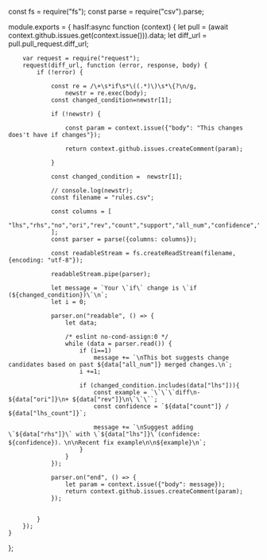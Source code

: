 const fs = require("fs");
const parse = require("csv").parse;

module.exports = { 
    hasIf:async function (context) {
        let pull = (await context.github.issues.get(context.issue())).data;
        let diff_url = pull.pull_request.diff_url;

        var request = require("request");
        request(diff_url, function (error, response, body) {
            if (!error) {

                const re = /\+\s*if\s*\((.*)\)\s*\{?\n/g,
                    newstr = re.exec(body);
                const changed_condition=newstr[1];    

                if (!newstr) {

                    const param = context.issue({"body": "This changes does't have if changes"});

                    return context.github.issues.createComment(param);

                }

                const changed_condition =  newstr[1];
                
                // console.log(newstr);
                const filename = "rules.csv";
                
                const columns = [
                    "lhs","rhs","no","ori","rev","count","support","all_num","confidence","lhs_count","lift"
                ];
                const parser = parse({columns: columns});
                
                const readableStream = fs.createReadStream(filename, {encoding: "utf-8"});
                
                readableStream.pipe(parser);
                
                let message = `Your \`if\` change is \`if (${changed_condition})\`\n`;
                let i = 0;
                
                parser.on("readable", () => {
                    let data;

                    /* eslint no-cond-assign:0 */
                    while (data = parser.read()) {
                        if (i==1)
                            message += `\nThis bot suggests change candidates based on past ${data["all_num"]} merged changes.\n`;
                        i +=1;
                            
                        if (changed_condition.includes(data["lhs"])){
                            const example = `\`\`\`diff\n- ${data["ori"]}\n+ ${data["rev"]}\n\`\`\``;
                            const confidence = `${data["count"]} / ${data["lhs_count"]}`;
                            
                            message += `\nSuggest adding \`${data["rhs"]}\` with \`${data["lhs"]}\`(confidence: ${confidence})．\n\nRecent fix example\n\n${example}\n`;
                        }
                    }
                });
                
                parser.on("end", () => {
                    let param = context.issue({"body": message});
                    return context.github.issues.createComment(param);
                });


            }
        });
    }
};
